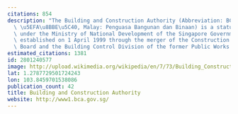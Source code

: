 ```yaml
---
citations: 854
description: "The Building and Construction Authority (Abbreviation: BCA; Chinese:\
  \ \u5EFA\u8BBE\u5C40, Malay: Penguasa Bangunan dan Binaan) is a statutory board\
  \ under the Ministry of National Development of the Singapore Government. It was\
  \ established on 1 April 1999 through the merger of the Construction Industry Development\
  \ Board and the Building Control Division of the former Public Works Department."
estimated_citations: 1381
id: 2801240577
image: http://upload.wikimedia.org/wikipedia/en/7/73/Building_Construction_Authority_of_Singapore_%28logo%29.jpg
lat: 1.2787729501724243
lon: 103.8459701538086
publication_count: 42
title: Building and Construction Authority
website: http://www1.bca.gov.sg/
---
```

